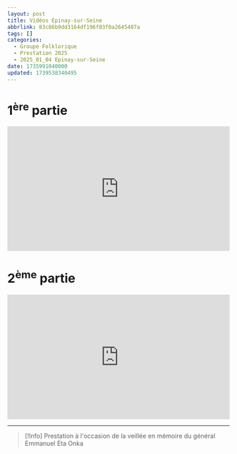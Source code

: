 ```yaml
---
layout: post
title: Vidéos Epinay-sur-Seine
abbrlink: 83c86b9dd3164df196f03f0a2645407a
tags: []
categories:
  - Groupe Folklorique
  - Prestation 2025
  - 2025_01_04 Epinay-sur-Seine
date: 1735991040000
updated: 1739538340495
---
```


# 1<sup>ère</sup> partie

<div style="position:relative; padding-bottom:56.25%; height:0; overflow:hidden; max-width:100%; width:100%;">
  <iframe src="https://www.youtube.com/embed/hpuLNIoxOz0" 
          style="position:absolute; top:0; left:0; width:100%; height:100%;" 
          frameborder="0" allow="accelerometer; autoplay; encrypted-media; gyroscope; picture-in-picture" 
          allowfullscreen>
  </iframe>
</div>

# 2<sup>ème</sup> partie

<div style="position:relative; padding-bottom:56.25%; height:0; overflow:hidden; max-width:100%; width:100%;">
  <iframe src="https://www.youtube.com/embed/_NXFZ3e4G9w" 
          style="position:absolute; top:0; left:0; width:100%; height:100%;" 
          frameborder="0" allow="accelerometer; autoplay; encrypted-media; gyroscope; picture-in-picture" 
          allowfullscreen>
  </iframe>
</div>

***

> \[!Info]
> Prestation à l'occasion de la veillée en mémoire du général Emmanuel Eta Onka

